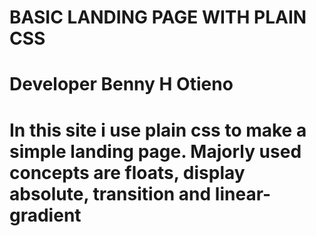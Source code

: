 # BASIC LANDING PAGE WITH PLAIN CSS

# Developer Benny H Otieno

# In this site i use plain css to make a simple landing page. Majorly used concepts are floats, display absolute, transition and linear-gradient
